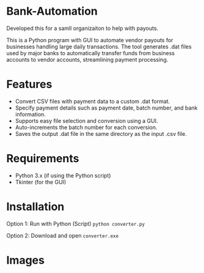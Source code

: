 # Bank-Automation
Developed this for a samll organizaiton to help with payouts.

This is a Python program with GUI to automate vendor payouts for businesses handling large daily transactions. The tool generates .dat files used by major banks to automatically transfer funds from business accounts to vendor accounts, streamlining payment processing.

# Features

- Convert CSV files with payment data to a custom .dat format.
- Specify payment details such as payment date, batch number, and bank information.
- Supports easy file selection and conversion using a GUI.
- Auto-increments the batch number for each conversion.
- Saves the output .dat file in the same directory as the input .csv file.

# Requirements

- Python 3.x (if using the Python script)
- Tkinter (for the GUI)

# Installation

Option 1: Run with Python (Script) `python converter.py`

Option 2: Download and open `converter.exe`

# Images

